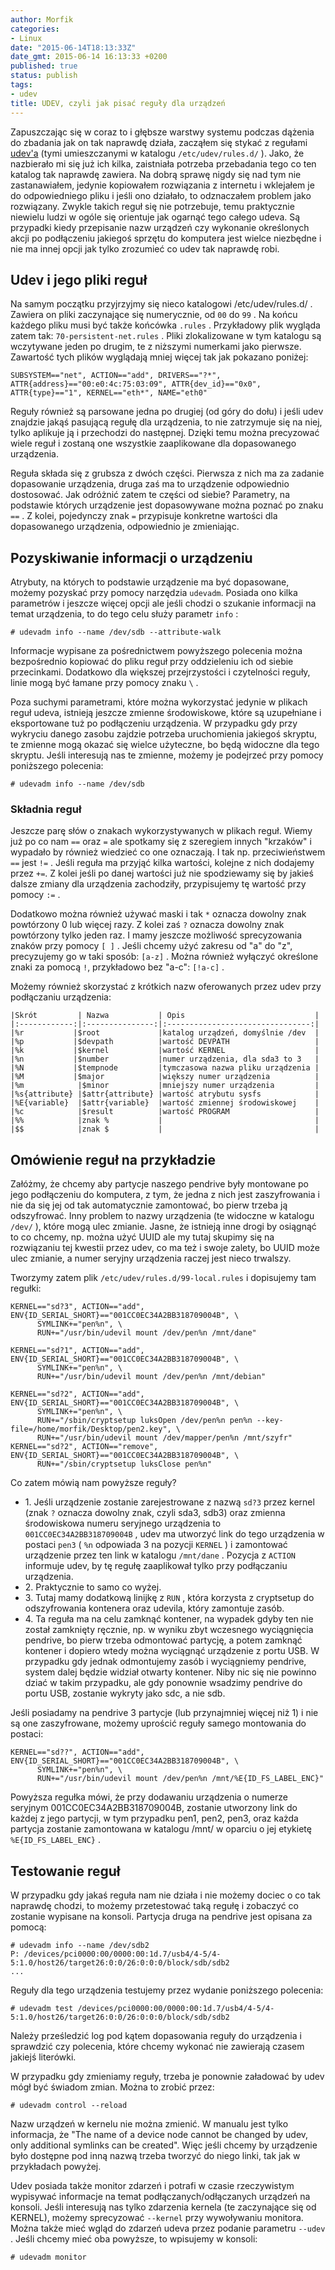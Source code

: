 ```yaml
---
author: Morfik
categories:
- Linux
date: "2015-06-14T18:13:33Z"
date_gmt: 2015-06-14 16:13:33 +0200
published: true
status: publish
tags:
- udev
title: UDEV, czyli jak pisać reguły dla urządzeń
---
```


Zapuszczając się w coraz to i głębsze warstwy systemu podczas dążenia do zbadania jak on tak
naprawdę działa, zacząłem się stykać z regułami [udev'a][1] (tymi umieszczanymi w katalogu
`/etc/udev/rules.d/` ). Jako, że nazbierało mi się już ich kilka, zaistniała potrzeba przebadania
tego co ten katalog tak naprawdę zawiera. Na dobrą sprawę nigdy się nad tym nie zastanawiałem,
jedynie kopiowałem rozwiązania z internetu i wklejałem je do odpowiedniego pliku i jeśli ono
działało, to odznaczałem problem jako rozwiązany. Zwykle takich reguł się nie potrzebuje, temu
praktycznie niewielu ludzi w ogóle się orientuje jak ogarnąć tego całego udeva. Są przypadki kiedy
przepisanie nazw urządzeń czy wykonanie określonych akcji po podłączeniu jakiegoś sprzętu do
komputera jest wielce niezbędne i nie ma innej opcji jak tylko zrozumieć co udev tak naprawdę robi.

<!--more-->
## Udev i jego pliki reguł

Na samym początku przyjrzyjmy się nieco katalogowi /etc/udev/rules.d/ . Zawiera on pliki zaczynające
się numerycznie, od `00` do `99` . Na końcu każdego pliku musi być także końcówka `.rules` .
Przykładowy plik wygląda zatem tak: `70-persistent-net.rules` . Pliki zlokalizowane w tym katalogu
są wczytywane jeden po drugim, te z niższymi numerkami jako pierwsze. Zawartość tych plików
wyglądają mniej więcej tak jak pokazano
    poniżej:

    SUBSYSTEM=="net", ACTION=="add", DRIVERS=="?*", ATTR{address}=="00:e0:4c:75:03:09", ATTR{dev_id}=="0x0", ATTR{type}=="1", KERNEL=="eth*", NAME="eth0"

Reguły również są parsowane jedna po drugiej (od góry do dołu) i jeśli udev znajdzie jakąś pasującą
regułę dla urządzenia, to nie zatrzymuje się na niej, tylko aplikuje ją i przechodzi do następnej.
Dzięki temu można precyzować wiele reguł i zostaną one wszystkie zaaplikowane dla dopasowanego
urządzenia.

Reguła składa się z grubsza z dwóch części. Pierwsza z nich ma za zadanie dopasowanie urządzenia,
druga zaś ma to urządzenie odpowiednio dostosować. Jak odróżnić zatem te części od siebie?
Parametry, na podstawie których urządzenie jest dopasowywane można poznać po znaku `==` . Z kolei,
pojedynczy znak `=` przypisuje konkretne wartości dla dopasowanego urządzenia, odpowiednio je
zmieniając.

## Pozyskiwanie informacji o urządzeniu

Atrybuty, na których to podstawie urządzenie ma być dopasowane, możemy pozyskać przy pomocy
narzędzia `udevadm`. Posiada ono kilka parametrów i jeszcze więcej opcji ale jeśli chodzi o
szukanie informacji na temat urządzenia, to do tego celu służy parametr `info` :

    # udevadm info --name /dev/sdb --attribute-walk

Informacje wypisane za pośrednictwem powyższego polecenia można bezpośrednio kopiować do pliku reguł
przy oddzieleniu ich od siebie przecinkami. Dodatkowo dla większej przejrzystości i czytelności
reguły, linie mogą być łamane przy pomocy znaku `\` .

Poza suchymi parametrami, które można wykorzystać jedynie w plikach reguł udeva, istnieją jeszcze
zmienne środowiskowe, które są uzupełniane i eksportowane tuż po podłączeniu urządzenia. W przypadku
gdy przy wykryciu danego zasobu zajdzie potrzeba uruchomienia jakiegoś skryptu, te zmienne mogą
okazać się wielce użyteczne, bo będą widoczne dla tego skryptu. Jeśli interesują nas te zmienne,
możemy je podejrzeć przy pomocy poniższego polecenia:

    # udevadm info --name /dev/sdb

### Składnia reguł

Jeszcze parę słów o znakach wykorzystywanych w plikach reguł. Wiemy już po co nam `==` oraz `=` ale
spotkamy się z szeregiem innych "krzaków" i wypadało by również wiedzieć co one oznaczają. I tak np.
przeciwieństwem `==` jest `!=` . Jeśli reguła ma przyjąć kilka wartości, kolejne z nich dodajemy
przez `+=`. Z kolei jeśli po danej wartości już nie spodziewamy się by jakieś dalsze zmiany dla
urządzenia zachodziły, przypisujemy tę wartość przy pomocy `:=` .

Dodatkowo można również używać maski i tak `*` oznacza dowolny znak powtórzony 0 lub więcej razy. Z
kolei zaś `?` oznacza dowolny znak powtórzony tylko jeden raz. I mamy jeszcze możliwość
sprecyzowania znaków przy pomocy `[ ]` . Jeśli chcemy użyć zakresu od "a" do "z", precyzujemy go w
taki sposób: `[a-z]` . Można również wyłączyć określone znaki za pomocą `!`, przykładowo bez "a-c":
`[!a-c]` .

Możemy również skorzystać z krótkich nazw oferowanych przez udev przy podłączaniu urządzenia:

    |Skrót         | Nazwa           | Opis                             |
    |:------------:|:---------------:|:--------------------------------:|
    |%r           |$root             |katalog urządzeń, domyślnie /dev  |
    |%p           |$devpath          |wartość DEVPATH                   |
    |%k           |$kernel           |wartość KERNEL                    |
    |%n           |$number           |numer urządzenia, dla sda3 to 3   |
    |%N           |$tempnode         |tymczasowa nazwa pliku urządzenia |
    |%M           |$major            |większy numer urządzenia          |
    |%m            |$minor           |mniejszy numer urządzenia         |
    |%s{attribute} |$attr{attribute} |wartość atrybutu sysfs            |
    |%E{variable}  |$attr{variable}  |wartość zmiennej środowiskowej    |
    |%c            |$result          |wartość PROGRAM                   |
    |%%            |znak %           |                                  |
    |$$            |znak $           |                                  |

## Omówienie reguł na przykładzie

Załóżmy, że chcemy aby partycje naszego pendrive były montowane po jego podłączeniu do komputera, z
tym, że jedna z nich jest zaszyfrowania i nie da się jej od tak automatycznie zamontować, bo pierw
trzeba ją odszyfrować. Inny problem to nazwy urządzenia (te widoczne w katalogu `/dev/` ), które
mogą ulec zmianie. Jasne, że istnieją inne drogi by osiągnąć to co chcemy, np. można użyć UUID ale
my tutaj skupimy się na rozwiązaniu tej kwestii przez udev, co ma też i swoje zalety, bo UUID może
ulec zmianie, a numer seryjny urządzenia raczej jest nieco trwalszy.

Tworzymy zatem plik `/etc/udev/rules.d/99-local.rules` i dopisujemy tam regułki:

    KERNEL=="sd?3", ACTION=="add", ENV{ID_SERIAL_SHORT}=="001CC0EC34A2BB318709004B", \
          SYMLINK+="pen%n", \
          RUN+="/usr/bin/udevil mount /dev/pen%n /mnt/dane"

    KERNEL=="sd?1", ACTION=="add", ENV{ID_SERIAL_SHORT}=="001CC0EC34A2BB318709004B", \
          SYMLINK+="pen%n", \
          RUN+="/usr/bin/udevil mount /dev/pen%n /mnt/debian"

    KERNEL=="sd?2", ACTION=="add", ENV{ID_SERIAL_SHORT}=="001CC0EC34A2BB318709004B", \
          SYMLINK+="pen%n", \
          RUN+="/sbin/cryptsetup luksOpen /dev/pen%n pen%n --key-file=/home/morfik/Desktop/pen2.key", \
          RUN+="/usr/bin/udevil mount /dev/mapper/pen%n /mnt/szyfr"
    KERNEL=="sd?2", ACTION=="remove", ENV{ID_SERIAL_SHORT}=="001CC0EC34A2BB318709004B", \
          RUN+="/sbin/cryptsetup luksClose pen%n"

Co zatem mówią nam powyższe reguły?

  - 1\. Jeśli urządzenie zostanie zarejestrowane z nazwą `sd?3` przez kernel (znak `?` oznacza
    dowolny znak, czyli sda3, sdb3) oraz zmienna środowiskowa numeru seryjnego urządzenia to
    `001CC0EC34A2BB318709004B` , udev ma utworzyć link do tego urządzenia w postaci `pen3` ( `%n`
    odpowiada 3 na pozycji `KERNEL` ) i zamontować urządzenie przez ten link w katalogu `/mnt/dane`
    . Pozycja z `ACTION` informuje udev, by tę regułę zaaplikował tylko przy podłączaniu urządzenia.
  - 2\. Praktycznie to samo co wyżej.
  - 3\. Tutaj mamy dodatkową linijkę z `RUN` , która korzysta z cryptsetup do odszyfrowania
    kontenera oraz udevila, który zamontuje zasób.
  - 4\. Ta reguła ma na celu zamknąć kontener, na wypadek gdyby ten nie został zamknięty ręcznie,
    np. w wyniku zbyt wczesnego wyciągnięcia pendrive, bo pierw trzeba odmontować partycję, a potem
    zamknąć kontener i dopiero wtedy można wyciągnąć urządzenie z portu USB. W przypadku gdy jednak
    odmontujemy zasób i wyciągniemy pendrive, system dalej będzie widział otwarty kontener. Niby nic
    się nie powinno dziać w takim przypadku, ale gdy ponownie wsadzimy pendrive do portu USB,
    zostanie wykryty jako sdc, a nie sdb.

Jeśli posiadamy na pendrive 3 partycje (lub przynajmniej więcej niż 1) i nie są one zaszyfrowane,
możemy uprościć reguły samego montowania do postaci:

    KERNEL=="sd??", ACTION=="add", ENV{ID_SERIAL_SHORT}=="001CC0EC34A2BB318709004B", \
          SYMLINK+="pen%n", \
          RUN+="/usr/bin/udevil mount /dev/pen%n /mnt/%E{ID_FS_LABEL_ENC}"

Powyższa regułka mówi, że przy dodawaniu urządzenia o numerze seryjnym 001CC0EC34A2BB318709004B,
zostanie utworzony link do każdej z jego partycji, w tym przypadku pen1, pen2, pen3, oraz każda
partycja zostanie zamontowana w katalogu /mnt/ w oparciu o jej etykietę `%E{ID_FS_LABEL_ENC}` .

## Testowanie reguł

W przypadku gdy jakaś reguła nam nie działa i nie możemy dociec o co tak naprawdę chodzi, to możemy
przetestować taką regułę i zobaczyć co zostanie wypisane na konsoli. Partycja druga na pendrive jest
opisana za pomocą:

    # udevadm info --name /dev/sdb2
    P: /devices/pci0000:00/0000:00:1d.7/usb4/4-5/4-5:1.0/host26/target26:0:0/26:0:0:0/block/sdb/sdb2
    ...

Reguły dla tego urządzenia testujemy przez wydanie poniższego
    polecenia:

    # udevadm test /devices/pci0000:00/0000:00:1d.7/usb4/4-5/4-5:1.0/host26/target26:0:0/26:0:0:0/block/sdb/sdb2

Należy prześledzić log pod kątem dopasowania reguły do urządzenia i sprawdzić czy polecenia, które
chcemy wykonać nie zawierają czasem jakiejś literówki.

W przypadku gdy zmieniamy reguły, trzeba je ponownie załadować by udev mógł być świadom zmian. Można
to zrobić przez:

    # udevadm control --reload

Nazw urządzeń w kernelu nie można zmienić. W manualu jest tylko informacja, że "The name of a device
node cannot be changed by udev, only additional symlinks can be created". Więc jeśli chcemy by
urządzenie było dostępne pod inną nazwą trzeba tworzyć do niego linki, tak jak w przykładach
powyżej.

Udev posiada także monitor zdarzeń i potrafi w czasie rzeczywistym wypisywać informacje na temat
podłączanych/odłączanych urządzeń na konsoli. Jeśli interesują nas tylko zdarzenia kernela (te
zaczynające się od KERNEL), możemy sprecyzować `--kernel` przy wywoływaniu monitora. Można także
mieć wgląd do zdarzeń udeva przez podanie parametru `--udev` . Jeśli chcemy mieć oba powyższe, to
wpisujemy w konsoli:

    # udevadm monitor


[1]: https://wiki.archlinux.org/index.php/Udev
